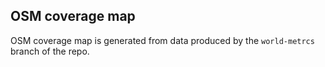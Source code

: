 ## OSM coverage map

OSM coverage map is generated from data produced by the `world-metrcs` branch of the repo.